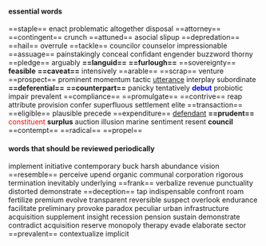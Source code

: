 #### essential words
==staple== enact problematic altogether disposal ==attorney== ==contingent== crunch ==attuned== asocial slipup ==depredation== ==hail== overrule ==tackle== councilor counselor impressionable ==assuage== painstakingly conceal confidant engender buzzword thorny ==pledge== arguably **==languid==** **==furlough==** ==sovereignty== **feasible** **==caveat==** intensively ==arable== ==scrap== venture ==prospect== prominent momentum tactic <u>utterance</u> interplay subordinate **==deferential==** **==counterpart==** panicky tentatively <b><mark style="background: transparent; color: blue">debut</mark></b> probiotic impair prevalent ==compliance== ==promulgate== ==contrive== reap attribute provision confer superfluous settlement elite ==transaction== ==eligible== plausible precede ==expenditure== <u>defendant</u> **==prudent==** <mark style="background: transparent; color: red">constituent</mark> **surplus** auction illusion marine sentiment resent **council** ==contempt== ==radical== ==propel==

#### words that should be reviewed periodically
implement initiative contemporary buck harsh abundance vision ==resemble== perceive upend organic communal corporation rigorous termination inevitably underlying ==frank== verbalize revenue punctuality distorted demonstrate ==deception== tap indispensable confront roam fertilize premium evolve transparent reversible suspect overlook endurance facilitate preliminary provoke paradox peculiar urban infrastructure acquisition supplement insight recession pension sustain demonstrate contradict acquisition reserve monopoly therapy evade elaborate sector ==prevalent== contextualize implicit 
